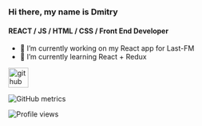 ### Hi there, my name is Dmitry
####  REACT / JS / HTML / CSS / Front End Developer

- 🔭 I’m currently working on my React app for Last-FM 
- 🌱 I’m currently learning React + Redux 


[<img src='https://cdn.jsdelivr.net/npm/simple-icons@3.0.1/icons/github.svg' alt='github' height='40'>](https://github.com/theol93)  

![GitHub metrics](https://metrics.lecoq.io/theol93)  

![Profile views](https://gpvc.arturio.dev/theol93)  
